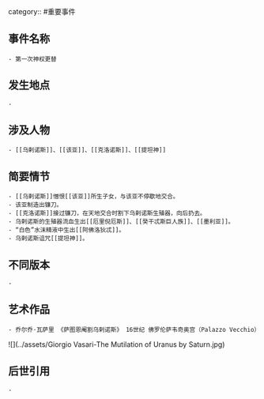 category:: #重要事件
## 事件名称
	- 第一次神权更替
## 发生地点
	-
## 涉及人物
	- [[乌剌诺斯]]、[[该亚]]、[[克洛诺斯]]、[[提坦神]]
## 简要情节
	- [[乌剌诺斯]]憎恨[[该亚]]所生子女，与该亚不停歇地交合。
	- 该亚制造出镰刀。
	- [[克洛诺斯]]接过镰刀，在天地交合时割下乌剌诺斯生殖器，向后扔去。
	- 乌剌诺斯的生殖器流血生出[[厄里倪厄斯]]、[[癸干忒斯巨人族]]、[[墨利亚]]。
	- “白色”水沫精液中生出[[阿佛洛狄忒]]。
	- 乌剌诺斯诅咒[[提坦神]]。
## 不同版本
	-
## 艺术作品
	- 乔尔乔·瓦萨里 《萨图恩阉割乌剌诺斯》 16世纪 佛罗伦萨韦奇奥宫（Palazzo Vecchio）
 ![](../assets/Giorgio Vasari-The Mutilation of Uranus by Saturn.jpg)
## 后世引用
	-
